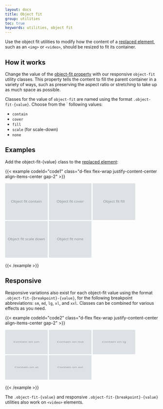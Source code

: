 ```yaml
---
layout: docs
title: Object fit
group: utilities
toc: true
keywords: utilities, object fit
---
```


<p class="fs-4 ms-0 mb-4 page-description">
 Use the object fit utilities to modify how the content of a 
 <a href="https://developer.mozilla.org/en-US/docs/Web/CSS/Replaced_element">replaced element</a>, 
 such as an <code>&lt;img&gt;</code> or <code>&lt;video&gt;</code>, should be resized to fit its container.
</p>

## How it works
Change the value of the [object-fit property](https://developer.mozilla.org/en-US/docs/Web/CSS/object-fit) with our 
responsive `object-fit` utility classes. This property tells the content to fill the parent container in a variety 
of ways, such as preserving the aspect ratio or stretching to take up as much space as possible.

Classes for the value of `object-fit` are named using the format `.object-fit-{value}`. Choose from the `
following values:
- `contain`
- `cover`
- `fill`
- `scale` (for scale-down)
- `none`

## Examples
Add the object-fit-{value} class to the [replaced element](https://developer.mozilla.org/en-US/docs/Web/CSS/Replaced_element):

{{< example codeId="code1" class="d-flex flex-wrap justify-content-center align-items-center gap-2" >}}

<img class="border object-fit-contain" alt="Object fit contain" width="140" height="120" src="data:image/svg+xml,%3Csvg%20style='font-size:%201.125rem;%20font-family:system-ui,-apple-system,%22Segoe%20UI%22,Roboto,%22Helvetica%20Neue%22,%22Noto%20Sans%22,%22Liberation%20Sans%22,Arial,sans-serif,%22Apple%20Color%20Emoji%22,%22Segoe%20UI%20Emoji%22,%22Segoe%20UI%20Symbol%22,%22Noto%20Color%20Emoji%22;%20-webkit-user-select:%20none;%20-moz-user-select:%20none;%20user-select:%20none;%20text-anchor:%20middle;'%20width='200'%20height='200'%20xmlns='http://www.w3.org/2000/svg'%3E%3Ctitle%3EPlaceholder%3C/title%3E%3Crect%20width='100%25'%20height='100%25'%20fill='%23dee2e6'%3E%3C/rect%3E%3Ctext%20x='50%25'%20y='50%25'%20fill='%23868e96'%20dy='.3em'%3EObject%20fit%20contain%3C/text%3E%3C/svg%3E">
<img class="border object-fit-cover" alt="Object fit cover" width="140" height="120" src="data:image/svg+xml,%3Csvg%20style='font-size:%201.125rem;%20font-family:system-ui,-apple-system,%22Segoe%20UI%22,Roboto,%22Helvetica%20Neue%22,%22Noto%20Sans%22,%22Liberation%20Sans%22,Arial,sans-serif,%22Apple%20Color%20Emoji%22,%22Segoe%20UI%20Emoji%22,%22Segoe%20UI%20Symbol%22,%22Noto%20Color%20Emoji%22;%20-webkit-user-select:%20none;%20-moz-user-select:%20none;%20user-select:%20none;%20text-anchor:%20middle;'%20width='200'%20height='200'%20xmlns='http://www.w3.org/2000/svg'%3E%3Ctitle%3EPlaceholder%3C/title%3E%3Crect%20width='100%25'%20height='100%25'%20fill='%23dee2e6'%3E%3C/rect%3E%3Ctext%20x='50%25'%20y='50%25'%20fill='%23868e96'%20dy='.3em'%3EObject%20fit%20cover%3C/text%3E%3C/svg%3E">
<img class="border object-fit-fill" alt="Object fit fill" width="140" height="120" src="data:image/svg+xml,%3Csvg%20style='font-size:%201.125rem;%20font-family:system-ui,-apple-system,%22Segoe%20UI%22,Roboto,%22Helvetica%20Neue%22,%22Noto%20Sans%22,%22Liberation%20Sans%22,Arial,sans-serif,%22Apple%20Color%20Emoji%22,%22Segoe%20UI%20Emoji%22,%22Segoe%20UI%20Symbol%22,%22Noto%20Color%20Emoji%22;%20-webkit-user-select:%20none;%20-moz-user-select:%20none;%20user-select:%20none;%20text-anchor:%20middle;'%20width='200'%20height='200'%20xmlns='http://www.w3.org/2000/svg'%3E%3Ctitle%3EPlaceholder%3C/title%3E%3Crect%20width='100%25'%20height='100%25'%20fill='%23dee2e6'%3E%3C/rect%3E%3Ctext%20x='50%25'%20y='50%25'%20fill='%23868e96'%20dy='.3em'%3EObject%20fit%20fill%3C/text%3E%3C/svg%3E">
<img class="border object-fit-scale" alt="Object fit scale down" width="140" height="120" src="data:image/svg+xml,%3Csvg%20style='font-size:%201.125rem;%20font-family:system-ui,-apple-system,%22Segoe%20UI%22,Roboto,%22Helvetica%20Neue%22,%22Noto%20Sans%22,%22Liberation%20Sans%22,Arial,sans-serif,%22Apple%20Color%20Emoji%22,%22Segoe%20UI%20Emoji%22,%22Segoe%20UI%20Symbol%22,%22Noto%20Color%20Emoji%22;%20-webkit-user-select:%20none;%20-moz-user-select:%20none;%20user-select:%20none;%20text-anchor:%20middle;'%20width='200'%20height='200'%20xmlns='http://www.w3.org/2000/svg'%3E%3Ctitle%3EPlaceholder%3C/title%3E%3Crect%20width='100%25'%20height='100%25'%20fill='%23dee2e6'%3E%3C/rect%3E%3Ctext%20x='50%25'%20y='50%25'%20fill='%23868e96'%20dy='.3em'%3EObject%20fit%20scale%20down%3C/text%3E%3C/svg%3E">
<img class="border object-fit-none" alt="Object fit none" width="140" height="120" src="data:image/svg+xml,%3Csvg%20style='font-size:%201.125rem;%20font-family:system-ui,-apple-system,%22Segoe%20UI%22,Roboto,%22Helvetica%20Neue%22,%22Noto%20Sans%22,%22Liberation%20Sans%22,Arial,sans-serif,%22Apple%20Color%20Emoji%22,%22Segoe%20UI%20Emoji%22,%22Segoe%20UI%20Symbol%22,%22Noto%20Color%20Emoji%22;%20-webkit-user-select:%20none;%20-moz-user-select:%20none;%20user-select:%20none;%20text-anchor:%20middle;'%20width='200'%20height='200'%20xmlns='http://www.w3.org/2000/svg'%3E%3Ctitle%3EPlaceholder%3C/title%3E%3Crect%20width='100%25'%20height='100%25'%20fill='%23dee2e6'%3E%3C/rect%3E%3Ctext%20x='50%25'%20y='50%25'%20fill='%23868e96'%20dy='.3em'%3EObject%20fit%20none%3C/text%3E%3C/svg%3E">

{{< /example >}}

## Responsive
Responsive variations also exist for each object-fit value using the format `.object-fit-{breakpoint}-{value}`, 
for the following breakpoint abbreviations: `sm`, `md`, `lg`, `xl`, and `xxl`. Classes can be combined for 
various effects as you need.

{{< example codeId="code2" class="d-flex flex-wrap justify-content-center align-items-center gap-2" >}}

<img class="border object-fit-sm-contain" alt="Contain on sm" width="140" height="80" src="data:image/svg+xml,%3Csvg%20style='font-size:%201.125rem;%20font-family:system-ui,-apple-system,%22Segoe%20UI%22,Roboto,%22Helvetica%20Neue%22,%22Noto%20Sans%22,%22Liberation%20Sans%22,Arial,sans-serif,%22Apple%20Color%20Emoji%22,%22Segoe%20UI%20Emoji%22,%22Segoe%20UI%20Symbol%22,%22Noto%20Color%20Emoji%22;%20-webkit-user-select:%20none;%20-moz-user-select:%20none;%20user-select:%20none;%20text-anchor:%20middle;'%20width='200'%20height='200'%20xmlns='http://www.w3.org/2000/svg'%3E%3Ctitle%3EPlaceholder%3C/title%3E%3Crect%20width='100%25'%20height='100%25'%20fill='%23dee2e6'%3E%3C/rect%3E%3Ctext%20x='50%25'%20y='50%25'%20fill='%23868e96'%20dy='.3em'%3EContain%20on%20sm%3C/text%3E%3C/svg%3E">
<img class="border object-fit-md-contain" alt="Contain on md" width="140" height="80" src="data:image/svg+xml,%3Csvg%20style='font-size:%201.125rem;%20font-family:system-ui,-apple-system,%22Segoe%20UI%22,Roboto,%22Helvetica%20Neue%22,%22Noto%20Sans%22,%22Liberation%20Sans%22,Arial,sans-serif,%22Apple%20Color%20Emoji%22,%22Segoe%20UI%20Emoji%22,%22Segoe%20UI%20Symbol%22,%22Noto%20Color%20Emoji%22;%20-webkit-user-select:%20none;%20-moz-user-select:%20none;%20user-select:%20none;%20text-anchor:%20middle;'%20width='200'%20height='200'%20xmlns='http://www.w3.org/2000/svg'%3E%3Ctitle%3EPlaceholder%3C/title%3E%3Crect%20width='100%25'%20height='100%25'%20fill='%23dee2e6'%3E%3C/rect%3E%3Ctext%20x='50%25'%20y='50%25'%20fill='%23868e96'%20dy='.3em'%3EContain%20on%20md%3C/text%3E%3C/svg%3E">
<img class="border object-fit-lg-contain" alt="Contain on lg" width="140" height="80" src="data:image/svg+xml,%3Csvg%20style='font-size:%201.125rem;%20font-family:system-ui,-apple-system,%22Segoe%20UI%22,Roboto,%22Helvetica%20Neue%22,%22Noto%20Sans%22,%22Liberation%20Sans%22,Arial,sans-serif,%22Apple%20Color%20Emoji%22,%22Segoe%20UI%20Emoji%22,%22Segoe%20UI%20Symbol%22,%22Noto%20Color%20Emoji%22;%20-webkit-user-select:%20none;%20-moz-user-select:%20none;%20user-select:%20none;%20text-anchor:%20middle;'%20width='200'%20height='200'%20xmlns='http://www.w3.org/2000/svg'%3E%3Ctitle%3EPlaceholder%3C/title%3E%3Crect%20width='100%25'%20height='100%25'%20fill='%23dee2e6'%3E%3C/rect%3E%3Ctext%20x='50%25'%20y='50%25'%20fill='%23868e96'%20dy='.3em'%3EContain%20on%20lg%3C/text%3E%3C/svg%3E">
<img class="border object-fit-xl-contain" alt="Contain on xl" width="140" height="80" src="data:image/svg+xml,%3Csvg%20style='font-size:%201.125rem;%20font-family:system-ui,-apple-system,%22Segoe%20UI%22,Roboto,%22Helvetica%20Neue%22,%22Noto%20Sans%22,%22Liberation%20Sans%22,Arial,sans-serif,%22Apple%20Color%20Emoji%22,%22Segoe%20UI%20Emoji%22,%22Segoe%20UI%20Symbol%22,%22Noto%20Color%20Emoji%22;%20-webkit-user-select:%20none;%20-moz-user-select:%20none;%20user-select:%20none;%20text-anchor:%20middle;'%20width='200'%20height='200'%20xmlns='http://www.w3.org/2000/svg'%3E%3Ctitle%3EPlaceholder%3C/title%3E%3Crect%20width='100%25'%20height='100%25'%20fill='%23dee2e6'%3E%3C/rect%3E%3Ctext%20x='50%25'%20y='50%25'%20fill='%23868e96'%20dy='.3em'%3EContain%20on%20xl%3C/text%3E%3C/svg%3E">
<img class="border object-fit-xxl-contain" alt="Contain on xxl" width="140" height="80" src="data:image/svg+xml,%3Csvg%20style='font-size:%201.125rem;%20font-family:system-ui,-apple-system,%22Segoe%20UI%22,Roboto,%22Helvetica%20Neue%22,%22Noto%20Sans%22,%22Liberation%20Sans%22,Arial,sans-serif,%22Apple%20Color%20Emoji%22,%22Segoe%20UI%20Emoji%22,%22Segoe%20UI%20Symbol%22,%22Noto%20Color%20Emoji%22;%20-webkit-user-select:%20none;%20-moz-user-select:%20none;%20user-select:%20none;%20text-anchor:%20middle;'%20width='200'%20height='200'%20xmlns='http://www.w3.org/2000/svg'%3E%3Ctitle%3EPlaceholder%3C/title%3E%3Crect%20width='100%25'%20height='100%25'%20fill='%23dee2e6'%3E%3C/rect%3E%3Ctext%20x='50%25'%20y='50%25'%20fill='%23868e96'%20dy='.3em'%3EContain%20on%20xxl%3C/text%3E%3C/svg%3E">

{{< /example >}}

The `.object-fit-{value}` and responsive `.object-fit-{breakpoint}-{value}` utilities also work on `<video>` elements.